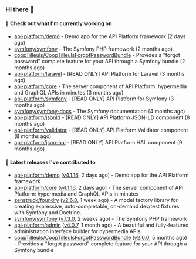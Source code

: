 ### Hi there 👋

#### 👷 Check out what I'm currently working on

- [api-platform/demo](https://github.com/api-platform/demo) - Demo app for the API Platform framework (2 days ago)
- [symfony/symfony](https://github.com/symfony/symfony) - The Symfony PHP framework (2 months ago)
- [coopTilleuls/CoopTilleulsForgotPasswordBundle](https://github.com/coopTilleuls/CoopTilleulsForgotPasswordBundle) - Provides a &#34;forgot password&#34; complete feature for your API through a Symfony bundle (2 months ago)
- [api-platform/laravel](https://github.com/api-platform/laravel) - [READ ONLY] API Platform for Laravel (3 months ago)
- [api-platform/core](https://github.com/api-platform/core) - The server component of API Platform: hypermedia and GraphQL APIs in minutes (3 months ago)
- [api-platform/symfony](https://github.com/api-platform/symfony) - [READ ONLY] API Platform for Symfony (3 months ago)
- [symfony/symfony-docs](https://github.com/symfony/symfony-docs) - The Symfony documentation (4 months ago)
- [api-platform/jsonld](https://github.com/api-platform/jsonld) - [READ ONLY] API Platform JSON-LD component (8 months ago)
- [api-platform/validator](https://github.com/api-platform/validator) - [READ ONLY] API Platform Validator component (8 months ago)
- [api-platform/json-hal](https://github.com/api-platform/json-hal) - [READ ONLY] API Platform HAL component (9 months ago)

#### 🔭 Latest releases I've contributed to

- [api-platform/demo](https://github.com/api-platform/demo) ([v4.1.16](https://github.com/api-platform/demo/releases/tag/v4.1.16), 2 days ago) - Demo app for the API Platform framework
- [api-platform/core](https://github.com/api-platform/core) ([v4.1.16](https://github.com/api-platform/core/releases/tag/v4.1.16), 2 days ago) - The server component of API Platform: hypermedia and GraphQL APIs in minutes
- [zenstruck/foundry](https://github.com/zenstruck/foundry) ([v2.6.0](https://github.com/zenstruck/foundry/releases/tag/v2.6.0), 1 week ago) - A model factory library for creating expressive, auto-completable, on-demand dev/test fixtures with Symfony and Doctrine.
- [symfony/symfony](https://github.com/symfony/symfony) ([v7.3.0](https://github.com/symfony/symfony/releases/tag/v7.3.0), 2 weeks ago) - The Symfony PHP framework
- [api-platform/admin](https://github.com/api-platform/admin) ([v4.0.7](https://github.com/api-platform/admin/releases/tag/v4.0.7), 1 month ago) - A beautiful and fully-featured administration interface builder for hypermedia APIs
- [coopTilleuls/CoopTilleulsForgotPasswordBundle](https://github.com/coopTilleuls/CoopTilleulsForgotPasswordBundle) ([v2.0.0](https://github.com/coopTilleuls/CoopTilleulsForgotPasswordBundle/releases/tag/v2.0.0), 5 months ago) - Provides a &#34;forgot password&#34; complete feature for your API through a Symfony bundle


